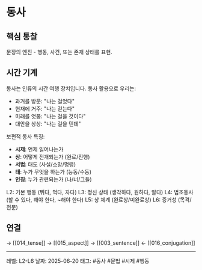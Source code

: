 # 동사

## 핵심 통찰
문장의 엔진 - 행동, 사건, 또는 존재 상태를 표현.

## 시간 기계

동사는 인류의 시간 여행 장치입니다. 동사 활용으로 우리는:
- 과거를 방문: "나는 걸었다"
- 현재에 거주: "나는 걷는다"
- 미래를 엿봄: "나는 걸을 것이다"
- 대안을 상상: "나는 걸을 텐데"

보편적 동사 특징:
- **시제**: 언제 일어나는가
- **상**: 어떻게 전개되는가 (완료/진행)
- **서법**: 태도 (사실/소망/명령)
- **태**: 누가 무엇을 하는가 (능동/수동)
- **인칭**: 누가 관련되는가 (나/너/그들)

L2: 기본 행동 (뛰다, 먹다, 자다)
L3: 정신 상태 (생각하다, 원하다, 알다)
L4: 법조동사 (할 수 있다, 해야 한다, ~해야 한다)
L5: 상 체계 (완료상/미완료상)
L6: 증거성 (목격/전문)

## 연결
→ [[014_tense]]
→ [[015_aspect]]
→ [[003_sentence]]
← [[016_conjugation]]

---
레벨: L2-L6
날짜: 2025-06-20
태그: #동사 #문법 #시제 #행동